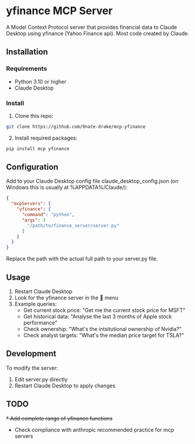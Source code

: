 # yfinance MCP Server

A Model Context Protocol server that provides financial data to Claude Desktop using yfinance (Yahoo Finance api).
Most code created by Claude.

## Installation

### Requirements
- Python 3.10 or higher
- Claude Desktop

### Install

1. Clone this repo:
```bash
git clone https://github.com/9nate-drake/mcp-yfinance
```   
2. Install required packages:
```bash
pip install mcp yfinance
```

## Configuration

Add to your Claude Desktop config file claude_desktop_config.json (on Windows this is usually at %APPDATA%/Claude/):

```json
{
  "mcpServers": {
    "yfinance": {
      "command": "python",
      "args": [
        "/path/to/finance_server/server.py"
      ]
    }
  }
}
```
Replace the path with the actual full path to your server.py file.

## Usage

1. Restart Claude Desktop
2. Look for the yfinance server in the 🔌 menu
3. Example queries:
   - Get current stock price: "Get me the current stock price for MSFT"
   - Get historical data: "Analyse the last 3 months of Apple stock performance"
   - Check ownership: "What's the intsitutional ownership of Nvidia?"
   - Check analyst targets: "What's the median price target for TSLA?"

## Development

To modify the server:
1. Edit server.py directly
2. Restart Claude Desktop to apply changes

## TODO
~~* Add complete range of yfinance functions~~
* Check compliance with anthropic recommended practice for mcp servers
